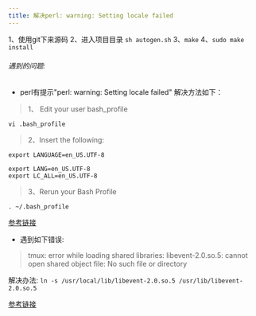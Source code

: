```yaml
---
title: 解决perl: warning: Setting locale failed
---
```

1、使用git下来源码
2、进入项目目录 `sh autogen.sh`
3、`make`
4、`sudo make install`

###### 遇到的问题:

* perl有提示"perl: warning: Setting locale failed"
解决方法如下：

>1、 Edit your user bash_profile

```
vi .bash_profile
```

>2、Insert the following:

```
export LANGUAGE=en_US.UTF-8

export LANG=en_US.UTF-8
export LC_ALL=en_US.UTF-8
```

>3、Rerun your Bash Profile

```
. ~/.bash_profile 
```
[参考链接](http://derrick-caluag.blogspot.com/2013/03/annoying-perl-warning-setting-locale.html)

* 遇到如下错误:
> tmux: error while loading shared libraries: libevent-2.0.so.5: cannot open shared object file: No such file or directory

解决办法:
`ln -s /usr/local/lib/libevent-2.0.so.5 /usr/lib/libevent-2.0.so.5`

[参考链接](http://www.nigeldunn.com/2011/12/11/libevent-2-0-so-5-cannot-open-shared-object-file-no-such-file-or-directory/)
